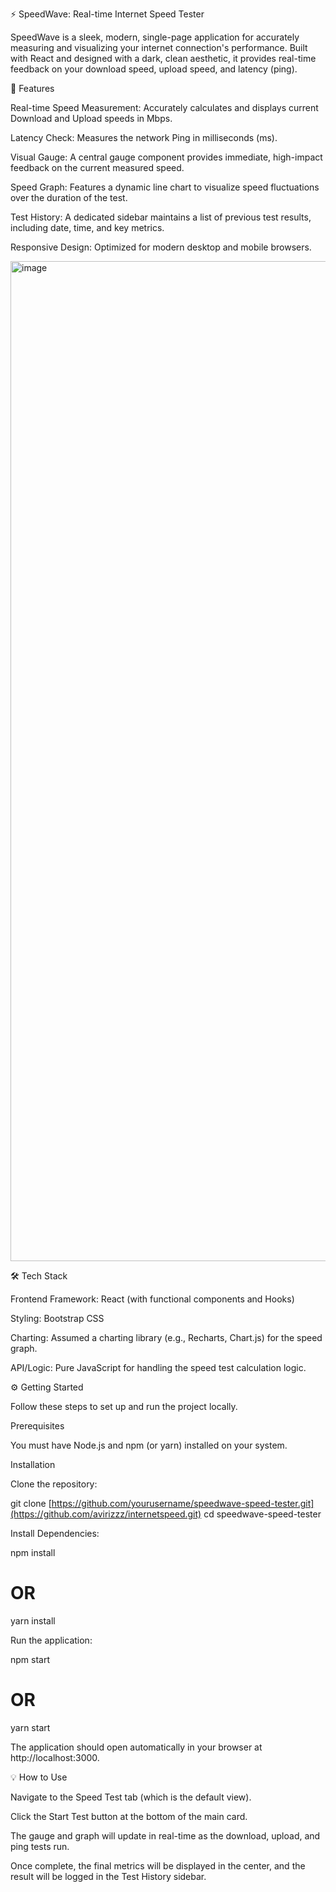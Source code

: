 ⚡ SpeedWave: Real-time Internet Speed Tester

SpeedWave is a sleek, modern, single-page application for accurately measuring and visualizing your internet connection's performance. Built with React and designed with a dark, clean aesthetic, it provides real-time feedback on your download speed, upload speed, and latency (ping).

🚀 Features

Real-time Speed Measurement: Accurately calculates and displays current Download and Upload speeds in Mbps.

Latency Check: Measures the network Ping in milliseconds (ms).

Visual Gauge: A central gauge component provides immediate, high-impact feedback on the current measured speed.

Speed Graph: Features a dynamic line chart to visualize speed fluctuations over the duration of the test.

Test History: A dedicated sidebar maintains a list of previous test results, including date, time, and key metrics.

Responsive Design: Optimized for modern desktop and mobile browsers.

<img width="2560" height="1600" alt="image" src="https://github.com/user-attachments/assets/3e702c30-b10f-4400-b40a-557dd4cf596e" />


🛠️ Tech Stack

Frontend Framework: React (with functional components and Hooks)

Styling: Bootstrap CSS 

Charting: Assumed a charting library (e.g., Recharts, Chart.js) for the speed graph.

API/Logic: Pure JavaScript for handling the speed test calculation logic.

⚙️ Getting Started

Follow these steps to set up and run the project locally.

Prerequisites

You must have Node.js and npm (or yarn) installed on your system.

Installation

Clone the repository:

git clone [https://github.com/yourusername/speedwave-speed-tester.git](https://github.com/avirizzz/internetspeed.git)
cd speedwave-speed-tester


Install Dependencies:

npm install
# OR
yarn install


Run the application:

npm start
# OR
yarn start


The application should open automatically in your browser at http://localhost:3000.

💡 How to Use

Navigate to the Speed Test tab (which is the default view).

Click the Start Test button at the bottom of the main card.

The gauge and graph will update in real-time as the download, upload, and ping tests run.

Once complete, the final metrics will be displayed in the center, and the result will be logged in the Test History sidebar.
